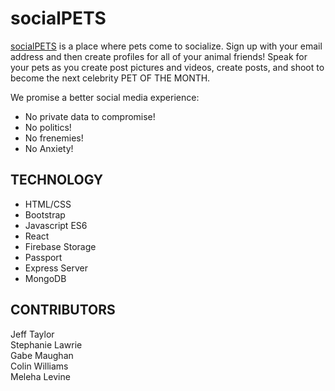 # socialPETS
<a href="https://frozen-oasis-83614.herokuapp.com/">socialPETS</a> is a place where pets come to socialize.  Sign up with your email address and then create profiles for all of your animal friends! Speak for your pets as you create post pictures and videos, create posts, and shoot to become the next celebrity PET OF THE MONTH.

We promise a better social media experience:
* No private data to compromise!
* No politics!
* No frenemies!
* No Anxiety!

## TECHNOLOGY
* HTML/CSS
* Bootstrap
* Javascript ES6
* React
* Firebase Storage
* Passport
* Express Server
* MongoDB 

## CONTRIBUTORS
Jeff Taylor<br>
Stephanie Lawrie<br>
Gabe Maughan<br>
Colin Williams<br>
Meleha Levine<br>
